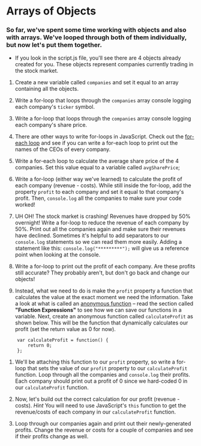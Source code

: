 # Arrays of Objects

### So far, we've spent some time working with objects and also with arrays. We've looped through both of them individually, but now let's put them together. 

- If you look in the script.js file, you'll see there are 4 objects already created for you. These objects represent companies currently trading in the stock market. 

1. Create a new variable called `companies` and set it equal to an array containing all the objects. 

1. Write a for-loop that loops through the `companies` array console logging each company's `ticker` symbol. 

1. Write a for-loop that loops through the `companies` array console logging each company's share price. 

1. There are other ways to write for-loops in JavaScript. Check out the [for-each loop](https://developer.mozilla.org/en-US/docs/Web/JavaScript/Reference/Global_Objects/Array/forEach) and see if you can write a for-each loop to print out the names of the CEOs of every company. 

1. Write a for-each loop to calculate the average share price of the 4 companies. Set this value equal to a variable called `avgSharePrice`; 

1. Write a for-loop (either way we've learned) to calculate the profit of each company (revenue - costs). While still inside the for-loop, add the property `profit` to each company and set it equal to that company's profit. Then, `console.log` all the companies to make sure your code worked!

1. UH OH! The stock market is crashing! Revenues have dropped by 50% overnight! Write a for-loop to reduce the revenue of each company by 50%. Print out all the companies again and make sure their revenues have declined. Sometimes it's helpful to add separators to our `console.log` statements so we can read them more easily. Adding a statement like this: `console.log("*********");` will give us a reference point when looking at the console.

1. Write a for-loop to print out the profit of each company. Are these profits still accurate? They probably aren't, but don't go back and change our objects! 

1. Instead, what we need to do is make the `profit` property a function that calculates the value at the exact moment we need the information. Take a look at what is called an [anonymous function](https://www.w3schools.com/js/js_function_definition.asp) – read the section called **"Function Expressions"** to see how we can save our functions in a variable. Next, create an anonymous function called `calculateProfit` as shown below. This will be the function that dynamically calculates our profit (set the return value as 0 for now). 
```
	var calculateProfit = function() {
		return 0;
	};
```

1. We'll be attaching this function to our `profit` property, so write a for-loop that sets the value of our `profit` property to our `calculateProfit` function. Loop through all the companies and `console.log` their profits. Each company should print out a profit of 0 since we hard-coded 0 in our `calculateProfit` function. 

1. Now, let's build out the correct calculation for our profit (revenue - costs). *Hint* You will need to use JavaScript's `this` function to get the revenue/costs of each company in our `calculateProfit` function. 

1. Loop through our companies again and print out their newly-generated profits. Change the revenue or costs for a couple of companies and see if their profits change as well. 

